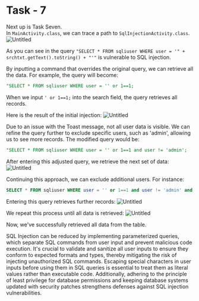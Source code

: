 # Task - 7

Next up is Task Seven.  
In `MainActivity.class`, we can trace a path to `SqlInjectionActivity.class`.  
![Untitled](DIVA%20ScreenShots/Level%20-%207%20(SqlInjectionActivity).png)  

As you can see in the query `"SELECT * FROM sqliuser WHERE user = '" + srchtxt.getText().toString() + "'"` is vulnerable to SQL injection.

By inputting a command that overrides the original query, we can retrieve all the data. For example, the query will become:
```sql
"SELECT * FROM sqliuser WHERE user = '' or 1==1;
``` 
When we input `' or 1==1;` into the search field, the query retrieves all records.

Here is the result of the initial injection:
![Untitled](DIVA%20ScreenShots/Level%20-%207%20(First_Injection).png)

Due to an issue with the Toast message, not all user data is visible. We can refine the query further to exclude specific users, such as 'admin', allowing us to see more records. The modified query would be:
```sql
"SELECT * FROM sqliuser WHERE user = '' or 1==1 and user != 'admin';
```
After entering this adjusted query, we retrieve the next set of data:
![Untitled](DIVA%20ScreenShots/Level%20-%207%20(Second_Injection).png)

Continuing this approach, we can exclude additional users. For instance:
```sql
SELECT * FROM sqliuser WHERE user = '' or 1==1 and user != 'admin' and user != 'diva';
```
Entering this query retrieves further records:
![Untitled](DIVA%20ScreenShots/Level%20-%207%20(Third_Injection).png)

We repeat this process until all data is retrieved:
![Untitled](DIVA%20ScreenShots/Level%20-%207%20(Final_Check_Injection).png)

Now, we've successfully retrieved all data from the table.

SQL Injection can be reduced by implementing parameterized queries, which separate SQL commands from user input and prevent malicious code execution. It's crucial to validate and sanitize all user inputs to ensure they conform to expected formats and types, thereby mitigating the risk of injecting unauthorized SQL commands. Escaping special characters in user inputs before using them in SQL queries is essential to treat them as literal values rather than executable code. Additionally, adhering to the principle of least privilege for database permissions and keeping database systems updated with security patches strengthens defenses against SQL injection vulnerabilities.
